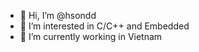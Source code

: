 - 👋 Hi, I’m @hsondd
- 👀 I’m interested in C/C++ and Embedded
- 🌱 I’m currently working in Vietnam

<!---
hsondd/hsondd is a ✨ special ✨ repository because its `README.md` (this file) appears on your GitHub profile.
You can click the Preview link to take a look at your changes.
--->
